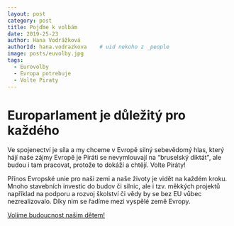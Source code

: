 ```yaml
---
layout: post
category: post
title: Pojďme k volbám    
date: 2019-25-23
author: Hana Vodrážková
authorId: hana.vodrazkova    # uid nekoho z _people
image: posts/euvolby.jpg
tags:
  - Eurovolby
  - Evropa potrebuje
  - Volte Piraty
---
```


# Europarlament je důležitý pro každého  

Ve spojenectví je síla a my chceme v Evropě silný sebevědomý hlas, který hájí naše zájmy Evropě je
Piráti se nevymlouvají na “bruselský diktát", ale budou i tam pracovat, protože to dokáží a chtějí.
Volte Piráty!

Přínos Evropské unie pro naši zemi a naše životy je vidět na každém kroku. Mnoho stavebních investic do budov či silnic, ale i tzv. měkkých projektů například na podporu a rozvoj školství či vědy by se bez EU vůbec nezrealizovalo. Díky nim se řadíme mezi vyspělé země Evropy.  

[Volíme budoucnost našim dětem!](https://www.facebook.com/europeanparliament/videos/416115432521831/)
